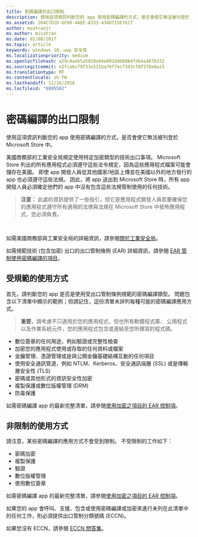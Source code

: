 ```yaml
---
title: 密碼編譯的出口限制
description: 使用這項資訊判斷您的 app 使用密碼編譯的方式，是否會使它無法被刊登於 Microsoft Store 中。
ms.assetid: 204C7D1D-6F08-4AEE-A333-434D715E7617
author: msatranjr
ms.author: misatran
ms.date: 02/08/2017
ms.topic: article
keywords: windows 10，uwp 安全性
ms.localizationpriority: medium
ms.openlocfilehash: a29c4aeb5a5928e04e0018d68884fdb4a4876332
ms.sourcegitcommit: e2fca6c79f31e521ba76f7ecf343cf8f278e6a15
ms.translationtype: MT
ms.contentlocale: zh-TW
ms.lasthandoff: 11/16/2018
ms.locfileid: "6995502"
---
```

# <a name="export-restrictions-on-cryptography"></a>密碼編譯的出口限制



使用這項資訊判斷您的 app 使用密碼編譯的方式，是否會使它無法被刊登於 Microsoft Store 中。

美國商務部的工業安全局規定使用特定加密類型的技術出口事項。 Microsoft Store 列出的所有應用程式必須遵守這些法令規定，因為這些應用程式檔案可能會儲存在美國。 即使 app 開發人員從其他國家/地區上傳並在美國以外的地方發行的 app 也必須遵守這些法規。 因此，將 app 送出到 Microsoft Store 時，所有 app 開發人員必須確定他們的 app 中沒有包含這些法規管制使用的任何技術。

> **注意：** 此處的資訊提供了一些指引，但它是應用程式開發人員若要確保您的應用程式遵守所有適用的法律與法規在 Microsoft Store 中發佈應用程式，您必須負責。

 

如需美國商務部與工業安全局的詳細資訊，請參閱[關於工業安全局](http://go.microsoft.com/fwlink/p/?LinkID=245644)。

如需規範技術 (包含加密) 出口的出口管制條例 (EAR) 詳細資訊，請參閱 [EAR 管制使用密碼編譯的項目](http://go.microsoft.com/fwlink/p/?LinkID=245645)。

## <a name="governed-uses"></a>受規範的使用方式

首先，請判斷您的 app 是否是使用受出口管制條例規範的密碼編譯類型。 問題包含以下清單中顯示的範例；但請記住，這份清單未詳列每種可能的密碼編譯應用方式。

> **重要**，請考慮不只適用於您的應用程式，但也所有軟體程式庫、 公用程式以及作業系統元件，您的應用程式包含或連結至您所撰寫的程式碼。

-   數位簽章的任何用途，例如驗證或完整性檢查
-   加密您的應用程式使用或存取的任何資料或檔案
-   金鑰管理、憑證管理或是與公開金鑰基礎結構互動的任何項目
-   使用安全通訊管道，例如 NTLM、Kerberos、安全通訊端層 (SSL) 或是傳輸層安全性 (TLS)
-   密碼或其他形式的資訊安全性加密
-   複製保護或數位版權管理 (DRM)
-   防毒保護

如需密碼編譯 app 的最新完整清單，請參閱[使用加密之項目的 EAR 控制項](http://go.microsoft.com/fwlink/p/?LinkID=245645)。

## <a name="non-restricted-uses"></a>非限制的使用方式

請注意，某些密碼編譯的應用方式不會受到限制。 不受限制的工作如下：

-   密碼加密
-   複製保護
-   驗證
-   數位版權管理
-   使用數位簽章

如需密碼編譯 app 的最新完整清單，請參閱[使用加密之項目的 EAR 控制項](http://go.microsoft.com/fwlink/p/?LinkID=245645)。

如果您的 app 會呼叫、支援、包含或使用密碼編譯或加密來進行未列在此清單中的任何工作，則必須提供出口管制分類號碼 (ECCN)。

如果您沒有 ECCN，請參閱 [ECCN 問答集](http://go.microsoft.com/fwlink/p/?LinkID=245646)。
